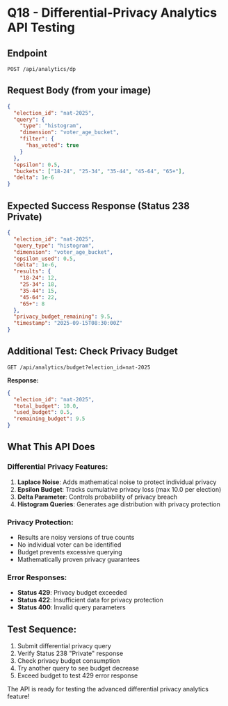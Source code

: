# Q18 - Differential-Privacy Analytics API Testing

## Endpoint
```
POST /api/analytics/dp
```

## Request Body (from your image)
```json
{
  "election_id": "nat-2025",
  "query": {
    "type": "histogram",
    "dimension": "voter_age_bucket",
    "filter": {
      "has_voted": true
    }
  },
  "epsilon": 0.5,
  "buckets": ["18-24", "25-34", "35-44", "45-64", "65+"],
  "delta": 1e-6
}
```

## Expected Success Response (Status 238 Private)
```json
{
  "election_id": "nat-2025",
  "query_type": "histogram",
  "dimension": "voter_age_bucket",
  "epsilon_used": 0.5,
  "delta": 1e-6,
  "results": {
    "18-24": 12,
    "25-34": 18,
    "35-44": 15,
    "45-64": 22,
    "65+": 8
  },
  "privacy_budget_remaining": 9.5,
  "timestamp": "2025-09-15T08:30:00Z"
}
```

## Additional Test: Check Privacy Budget
```
GET /api/analytics/budget?election_id=nat-2025
```

**Response:**
```json
{
  "election_id": "nat-2025",
  "total_budget": 10.0,
  "used_budget": 0.5,
  "remaining_budget": 9.5
}
```

## What This API Does

### Differential Privacy Features:
1. **Laplace Noise**: Adds mathematical noise to protect individual privacy
2. **Epsilon Budget**: Tracks cumulative privacy loss (max 10.0 per election)
3. **Delta Parameter**: Controls probability of privacy breach
4. **Histogram Queries**: Generates age distribution with privacy protection

### Privacy Protection:
- Results are noisy versions of true counts
- No individual voter can be identified
- Budget prevents excessive querying
- Mathematically proven privacy guarantees

### Error Responses:
- **Status 429**: Privacy budget exceeded
- **Status 422**: Insufficient data for privacy protection
- **Status 400**: Invalid query parameters

## Test Sequence:
1. Submit differential privacy query
2. Verify Status 238 "Private" response
3. Check privacy budget consumption
4. Try another query to see budget decrease
5. Exceed budget to test 429 error response

The API is ready for testing the advanced differential privacy analytics feature!